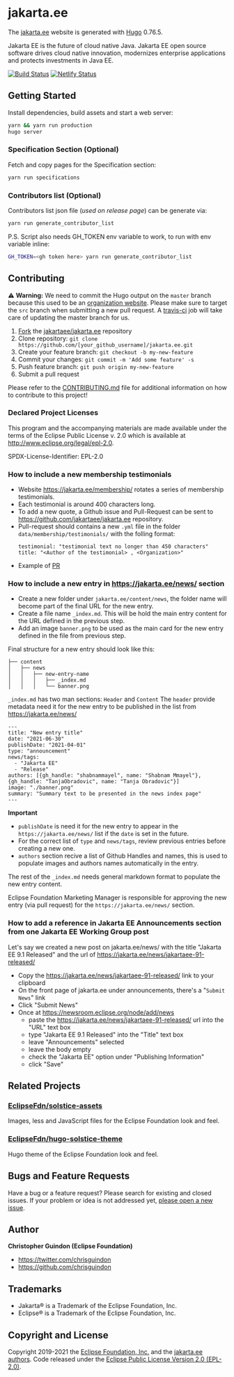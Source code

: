 # jakarta.ee

The [jakarta.ee](https://jakarta.ee) website is generated with [Hugo](https://gohugo.io/documentation/) 0.76.5.

Jakarta EE is the future of cloud native Java. Jakarta EE open source software drives cloud native innovation, modernizes enterprise applications and protects investments in Java EE.

[![Build Status](https://travis-ci.org/jakartaee/jakarta.ee.svg?branch=src)](https://travis-ci.org/jakartaee/jakarta.ee) [![Netlify Status](https://api.netlify.com/api/v1/badges/8d42015f-09c7-46b1-9f9c-419404d01f6d/deploy-status)](https://app.netlify.com/sites/jakartaee/deploys)

## Getting Started

Install dependencies, build assets and start a web server:

```bash
yarn && yarn run production
hugo server
```

### Specification Section (Optional)

Fetch and copy pages for the Specification section:

```bash
yarn run specifications
```

### Contributors list (Optional)

Contributors list json file (_used on release page_) can be generate via:

```bash
yarn run generate_contributor_list
```

P.S. Script also needs GH_TOKEN env variable to work, to run with env variable inline:

```bash
GH_TOKEN=<gh token here> yarn run generate_contributor_list
```

## Contributing

:warning: **Warning:**  We need to commit the Hugo output on the `master` branch because this used to be an [organization website](https://help.github.com/en/github/working-with-github-pages/about-github-pages#publishing-sources-for-github-pages-sites). Please make sure to target the `src` branch when submitting a new pull request. A [travis-ci](https://github.com/jakartaee/jakarta.ee/blob/src/.travis.yml) job will take care of updating the master branch for us.

1. [Fork](https://help.github.com/articles/fork-a-repo/) the [jakartaee/jakarta.ee](https://github.com/jakartaee/jakarta.ee) repository
2. Clone repository: `git clone https://github.com/[your_github_username]/jakarta.ee.git`
3. Create your feature branch: `git checkout -b my-new-feature`
4. Commit your changes: `git commit -m 'Add some feature' -s`
5. Push feature branch: `git push origin my-new-feature`
6. Submit a pull request

Please refer to the [CONTRIBUTING.md](https://github.com/jakartaee/jakarta.ee/blob/src/CONTRIBUTING.md) file for additional information on how to contribute to this project!

### Declared Project Licenses

This program and the accompanying materials are made available under the terms
of the Eclipse Public License v. 2.0 which is available at
http://www.eclipse.org/legal/epl-2.0.

SPDX-License-Identifier: EPL-2.0

### How to include a new membership testimonials
* Website https://jakarta.ee/membership/ rotates a series of membership testimonials.
* Each testimonial is around 400 characters long.
* To add a new quote, a Github issue and Pull-Request can be sent to https://github.com/jakartaee/jakarta.ee repository.
* Pull-request should contains a new `.yml` file in the folder `data/membership/testimonials/` with the folling format:
    ```
    testimonial: "testimonial text no longer than 450 characters"
    title: "<Author of the testimonial> , <Organization>"
    ```
* Example of [PR](https://github.com/jakartaee/jakarta.ee/pull/1097/files )

### How to include a new entry in https://jakarta.ee/news/ section

* Create a new folder under `jakarta.ee/content/news`, the folder name will become part of the final URL for the new entry.
* Create a file name `_index.md`. This will be hold the main entry content for the URL defined in the previous step.
* Add an image `banner.png` to be used as the main card for the new entry defined in the file from previous step.

Final structure for a new entry should look like this:
```
├── content
│   ├── news
│   │   ├── new-entry-name
│   │   │   ├── _index.md
│   │   │   └── banner.png
```

`_index.md` has two man sections: `Header` and `Content`
The `header` provide metadata need it for the new entry to be published in the list from https://jakarta.ee/news/

```
---
title: "New entry title"
date: "2021-06-30"
publishDate: "2021-04-01"
type: "announcement"
news/tags:
  - "Jakarta EE"
  - "Release"
authors: [{gh_handle: "shabnammayel", name: "Shabnam Mmayel"}, {gh_handle: "TanjaObradovic", name: "Tanja Obradovic"}]
image: "./banner.png"
summary: "Summary text to be presented in the news index page"
---
```

**Important**

-  `publishDate` is need it for the new entry to appear in the `https://jakarta.ee/news/` list if the `date` is set in the future.
- For the correct list of `type` and `news/tags`, review previous entries before creating a new one.
- `authors` section recive a list of Github Handles and names, this is used to populate images and authors names automatically in the entry.

The rest of the `_index.md` needs general markdown format to populate the new entry content. 

Eclipse Foundation Marketing Manager is responsible for approving the new entry (via pull request) for the `https://jakarta.ee/news/` section.


### How to add a reference in Jakarta EE Announcements section from one Jakarta EE Working Group post

Let's say we created a new post on jakarta.ee/news/ with the title "Jakarta EE 9.1 Released" and the url of https://jakarta.ee/news/jakartaee-91-released/

- Copy the https://jakarta.ee/news/jakartaee-91-released/ link to your clipboard
- On the front page of jakarta.ee under announcements, there's a "`Submit News`" link
- Click "Submit News"
- Once at https://newsroom.eclipse.org/node/add/news
    - paste the https://jakarta.ee/news/jakartaee-91-released/ url into the "URL" text box
    - type "Jakarta EE 9.1 Released" into the "Title" text box
    - leave "Announcements" selected
    - leave the body empty
    - check the "Jakarta EE" option under "Publishing Information"
    - click "Save"



## Related Projects

### [EclipseFdn/solstice-assets](https://github.com/EclipseFdn/solstice-assets)

Images, less and JavaScript files for the Eclipse Foundation look and feel.

### [EclipseFdn/hugo-solstice-theme](https://github.com/EclipseFdn/hugo-solstice-theme)

Hugo theme of the Eclipse Foundation look and feel.

## Bugs and Feature Requests

Have a bug or a feature request? Please search for existing and closed issues. If your problem or idea is not addressed yet, [please open a new issue](https://github.com/jakartaee/jakarta.ee/issues/new).

## Author

**Christopher Guindon (Eclipse Foundation)**

- <https://twitter.com/chrisguindon>
- <https://github.com/chrisguindon>

## Trademarks

* Jakarta® is a Trademark of the Eclipse Foundation, Inc.
* Eclipse® is a Trademark of the Eclipse Foundation, Inc.

## Copyright and License

Copyright 2019-2021 the [Eclipse Foundation, Inc.](https://www.eclipse.org) and the [jakarta.ee authors](https://github.com/jakartaee/jakarta.ee/graphs/contributors). Code released under the [Eclipse Public License Version 2.0 (EPL-2.0)](https://github.com/jakartaee/jakarta.ee/blob/src/LICENSE).
